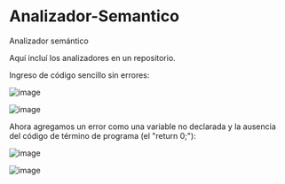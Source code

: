 # Analizador-Semantico
Analizador semántico

Aquí incluí los analizadores en un repositorio.

Ingreso de código sencillo sin errores:

![image](https://github.com/AbrahamPP2000/Analizador-Semantico/assets/97979648/3e84a6de-876b-48ca-a646-c49984bc4bdb)


![image](https://github.com/AbrahamPP2000/Analizador-Semantico/assets/97979648/19a66b33-7b42-487f-9b1c-f7a5f04a65eb)


Ahora agregamos un error como una variable no declarada y la ausencia del código de término de programa (el "return 0;"):

![image](https://github.com/AbrahamPP2000/Analizador-Semantico/assets/97979648/46ab9970-aef9-4d4e-b985-edbb97f08e96)


![image](https://github.com/AbrahamPP2000/Analizador-Semantico/assets/97979648/a882a964-903e-4378-8048-4b6e84dd5bc4)







